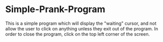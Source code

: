 # Simple-Prank-Program
This is a simple program which will display the "waiting" cursor, and not allow the user to click on anything unless they exit out of the program.
In order to close the program, click on the top left corner of the screen.
